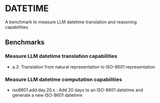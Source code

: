 # DATETIME
A benchmark to measure LLM datetime translation and reasoning capabilities.

## Benchmarks

### Measure LLM datetime translation capabilities
* a.2: Translation from natural representation to ISO-8601 representation

### Measure LLM datetime computation capabilities
* iso8601.add.day.20.x : Add 20 days to an ISO-8601 datetime and generate a new ISO-8601 datetime

